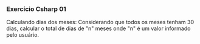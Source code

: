 ### Exercício Csharp 01


Calculando dias dos meses:
Considerando que todos os meses tenham 30 dias, calcular o total de dias de "n" meses onde "n" é um valor informado pelo usuário.
